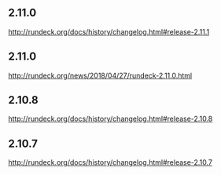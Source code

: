 ## 2.11.0 
http://rundeck.org/docs/history/changelog.html#release-2.11.1
## 2.11.0 
http://rundeck.org/news/2018/04/27/rundeck-2.11.0.html
## 2.10.8 
http://rundeck.org/docs/history/changelog.html#release-2.10.8
## 2.10.7 
http://rundeck.org/docs/history/changelog.html#release-2.10.7

